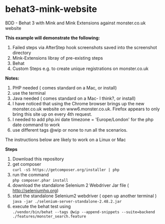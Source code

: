 # behat3-mink-website
BDD - Behat 3 with Mink and Mink Extensions against monster.co.uk website
  
<b>This example will demonstrate the following:  </b>
1. Failed steps via AfterStep hook screenshots saved into the screenshot directory  
2. Mink-Extensions libray of pre-existing steps  
3. Behat  
4. Custom Steps e.g. to create unique registrations on monster.co.uk  
  
<b>Notes:  </b>
1. PHP needed ( comes standard on a Mac, or install)  
2. use the terminal  
3. Java needed ( comes standard on a Mac- I think?, or install)  
4. I have noticed that using the Chrome browser brings up the new monster.co.uk website on www6.monster.co.uk. Firefox appears to only bring this site up on every 4th request.  
5. I needed to add php.ini date timezone = 'Europe/London' for the php date command to work  
6. use different tags @wip or none to run all the scenarios.  
    
The instructions below are likely to work on a Linux or Mac    
    
<b>Steps </b> 
1. Download this repository  
2. get composer  
````curl -sS https://getcomposer.org/installer | php  ````  
3. run the command  
````php composer.phar install  ````  
4. download the standalone Selenium 2 Webdriver Jar file ( http://seleniumhq.org)  
5. start the standalone Selenium2 webdriver ( open up another terminal )   
````java -jar ./selenium-server-standalone-2.48.2.jar ````  
6. execute the behat test using  
````./vendor/bin/behat --tags @wip --append-snippets --suite=backend ./features/monster_search.feature````  

